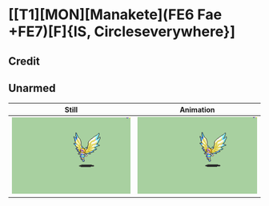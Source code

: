 # [\[T1\]\[MON\]\[Manakete\]\(FE6 Fae +FE7\)\[F\]{IS, Circleseverywhere}]

## Credit


	
## Unarmed

| Still | Animation |
| :---: | :-------: |
| ![Unarmed still](./Unarmed_000.png) | ![Unarmed animation](./Unarmed.gif) |
